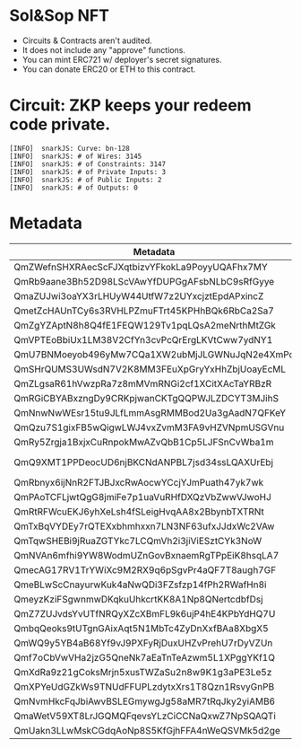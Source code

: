 # Sol&Sop NFT

- Circuits & Contracts aren't audited.
- It does not include any "approve" functions.
- You can mint ERC721 w/ deployer's secret signatures.
- You can donate ERC20 or ETH to this contract.

# Circuit: ZKP keeps your redeem code private.

```
[INFO]  snarkJS: Curve: bn-128
[INFO]  snarkJS: # of Wires: 3145
[INFO]  snarkJS: # of Constraints: 3147
[INFO]  snarkJS: # of Private Inputs: 3
[INFO]  snarkJS: # of Public Inputs: 2
[INFO]  snarkJS: # of Outputs: 0
```

# Metadata

| Metadata | IPFS Hash | Arweave ID |
| -------- | --------- | ---------- |
| QmZWefnSHXRAecScFJXqtbizvYFkokLa9PoyyUQAFhx7MY | Qmci6bjgH26pKTt1Wq2QGwxs7DkB7rZYo4aRgYyZAtdMBo | Qz2HUq5ct_yULVnUtcBxY98YWTNj4ZMRCFmjX0p-fAs |
| QmRb9aane3Bh52D98LScVAwYfDUPGgAFsbNLbC9sRfGyye | QmQJQbKFhwAwCey2yUN3VygGaHZULTttorwT6jNq3XGe7J | 4sCy1Gy35BgmFh_qAIxlm6QUodvZPVpI40Pv3kvygw4 |
| QmaZUJwi3oaYX3rLHUyW44UtfW7z2UYxcjztEpdAPxincZ | QmbXrPej3u6szdiqkTfUF6ohVx2MQU6KMx3kLP9dAP26qr | gYv3g0tbHRF3ezpaTbFWFm-l_ddau7QmNYbWUQoLuE4 |
| QmetZcHAUnTCy6s3RVHLPZmuFTrt45KPHhBQk6RbCa2Sa7 | QmRvV9fvAw9KUcepHHtKTUEPSMYbQjkxSfSvaGxJe6b2Pf | RE8EQeLZLt7diTIYxfvJuL_rrqdKUJZo33A_a-3Hkq4 |
| QmZgYZAptN8h8Q4fE1FEQW129Tv1pqLQsA2meNrthMtZGk | QmZguY5pYWJYjmn9K7J7cYtPC9YFgUsRT9mzJKaRiLnwHC | Fs1veBs7ngaA1H4vHVX2qksIKIFBYYh_be-Iv_3KTdQ |
| QmVPTEoBbiUx1LM38V2CfYn3cvPcQrErgLKVtCww7ydNY1 | QmYzfrTXhFmUdNXGfuw2h6rn2F5s6VDc3xEpqkNmSJn7nf | UOVTGEricRhxcyIWVK2vdjJzIOj4WGRuQ7rf4t4YmjU |
| QmU7BNMoeyob496yMw7CQa1XW2ubMjJLGWNuJqN2e4XmPo | QmdUhthL1TsnKMfB4xQLfTEN1HmBhtsFLi4GDN2YhQg8RM | ChgEaGtYiscxbBn5y7oyIDKqxF8PPjTqWhyFULDJa1I |
| QmSHrQUMS3UWsdN7V2K8MM3FEuXpGryYxHhZbjUoayEcML | QmUzKiHZ6aC2GHPK31agX43dJPRAQqXNZjXCgWP4CMPksQ | QNqp0-S1ENULDknu8AyWU8kPrNrMCPJpHijHje9Xp5g |
| QmZLgsaR61hVwzpRa7z8mMVmRNGi2cf1XCitXAcTaYRBzR | QmT3kAryNTDfmUVfn7ePQj41bwPjr6oFPaVj89B6gzgyM9 | R_Lhsq1sdiAOawjP6eQWwdxUFGc9EpPSbk7BLj88NyA |
| QmRGiCBYABxzngDy9CRKpjwanCKTgQQPWJLZDCYT3MJihS | QmSWXBqrgP8RtqsDRoVECkgPVyP79QsHKr2ue3onk8ti8H | pe84wklFwfZ-bsV4iE4q-5stC6m-CXeFsEgq70fvlQA |
| QmNnwNwWEsr15tu9JLfLmmAsgRMMBod2Ua3gAadN7QFKeY | QmPowvAhiUKPY4AoRV1Ye2AmYDhmgvttD5Hm5ejtsZGyNL | l4aa6wrEQzyvkGQloGrHxt430EuCh0VIHVyEEg-Ddkg |
| QmQzu7S1gixFB5wQigwLWJ4vxZvmM3FA9vHZVNpmUSGVnu | QmdqC3H6v9FJPuxne8XdoZR4QW5Bxh6sGEMDwptpFcpQaA | 4rJrF2c7fOUNrJZW\_\_Sa358-TCoX6Bnlb6HOeyCh1mc |
| QmRy5Zrgja1BxjxCuRnpokMwAZvQbB1Cp5LJFSnCvWba1m | QmTCS5KjRyR99tfK1ZTVu8UnriC3kwy8Pf4Vh6GaXaggdZ | ITHcnR1pkjd4UsoOqFzFAIPIW9m19zRsV_MJdK3n7L4 |
| QmQ9XMT1PPDeocUD6njBKCNdANPBL7jsd34ssLQAXUrEbj | Qmb1EGFbBFV7cHC5415fRnrTVyDsyAiStyYgpCmniMDXLe | dzN42FHFZBASmxPeBaXI5x_B-HdO9_VX_smDHWhQTYU |
| QmRbnyx6ijNnR2FTJBJxcRwAocwYCcjYJmPuath47yk7wk | QmPCXCCaMBUs9DTivevmTMfvWqWKFe8AbeS4n47acSN7hr | 4EG5NL_xp9RLQqcUZ15Df1oaDrpnQj6ztIMCTHQX9CU |
| QmPAoTCFLjwtQgG8jmiFe7p1uaVuRHfDXQzVbZwwVJwoHJ | QmPA3c2Ksg5Vdpf17KjPqaKKjCe5NAcwbqKbpgJcrcJPag | vhit8W2-IM7dQFNFYVin-NHVLyP7CvindL8AScxP3EE |
| QmRtRFWcuEKJ6yhXeLsh4fSLeigHvqAA8x2BbynbTXTRNt | QmVc77DwzSte12ZyqvrNr8qMcmfdsRrkhwV4sj3r4aspJk | bgF2tiMOfJn6NHtX3MwI9xkoLQh-bnsmfxLvDiLPrMo |
| QmTxBqVYDEy7rQTEXxbhmhxxn7LN3NF63ufxJJdxWc2VAw | QmeYk2hVbEQyitXRr9fHDtcxavDyc1VgiYHvkEtNuT6UCe | 53f3qGJXCdTdeO9GvC9eBTL0LohP7_qZZ_jT2fSKmSk |
| QmTqwSHEBi9jRuaZGTYkc7LCQmVh2i3jiViESztCYk3NoW | QmYPVrUoXB6ghx32XNgRyP83qtYFGUUmg16n4cyFSLDyTS | fNzY7kcirvC8r0fWiawkTe328CE-7T_kZ5nTAP0V5cQ |
| QmNVAn6mfhi9YW8WodmUZnGovBxnaemRgTPpEiK8hsqLA7 | QmfZuuawGY9SpeQR5Bv9t4sjZ4FFJoMJ1FsoyBwjGAXuQ1 | SHG1XIAWtroCdkwDRvgfwrCm3C5EHqGm5o570825KJc |
| QmecAG17RV1TrYWiXc9M2RX9q6pSgvPr4aQF7T8augh7GF | QmUf3CcuGcbUJCWp6imr42wYKcFHrQf5LiC9QArKvmKcra | vCZd4LpnnlhhGS7hBQKdQYig1LSCNzB5xNRypEkDE0E |
| QmeBLwScCnayurwKuk4aNwQDi3FZsfzp14fPh2RWafHn8i | QmZTnGbMRwRXspMc3bJZ4R3yU2Pp84LfUvhzGnqPaK71oB | nPUDdlbclO3BRoDzkjrtlf56xbKGnB5yqtaWqBuBvfA |
| QmeyzKziFSgwnmwDKqkuUhkcrtKK8A1Np8QNertcdbfDsj | QmaZRUNBjuxCa8UgdDfdf1GHgtrQVY35CX7KBySrhbdCWR | WNDC3zvLjUS5MYbcnIe_vbJf8pS32jquxj7kZqm8hXM |
| QmZ7ZUJvdsYvUTfNRQyXZcXBmFL9k6ujP4hE4KPbYdHQ7U | Qmf5UV83Bj5Uxy9J5sz9T9fec48w8VM4e9qZ6pxVVfch2s | ka-arBfcYUQ_HW4Ynw5sLKCf7puSuObNNyBAza4IGJY |
| QmbqQeoks9tUTgnGAixAqt5N1MbTc4ZyDnXxfBAa8XbgX5 | Qmd9yyaFwmKMpiVgadDANwTvAPXHCoM2iM4KEShEPWekzi | cPk7K9IDSSJkLG6pgPt27HNNz-bLdh6iNWEGKZUxs18 |
| QmWQ9y5YB4aB68Yf9vJ9PXFyRjDuxUHZvPrehU7rDyVZUn | QmQnf68kbHR24RRcBNbfZ3WLQTgFhLknoL3vQtQWspR1Ti | gi2h2kvn1kqT4f-PzpfrBySmwuOaqQV9fFFrU0rpzi8 |
| Qmf7oCbVwVHa2jzG5QneNk7aEaTnTeAzwm5L1XPggYKf1Q | QmSoD5csoztTvEtqNDZ8PYzhR2tH9J46fGi4zwRkQ3P2p3 | jpxOsg7i2b_mmNr-ZHj7qT8unLh_Pd_xWAZazDe4RQI |
| QmXdRa9z21gCoksMrjn5xusTWZaSu2n8w9K1g3aPE3Le5z | QmYcw57SPSeFpM2LV8h3nRppk13hkky5cw7Z7cNbmZAUc3 | zqW7cfPmS3WzUEx2XzIS3AETZTjNlCPphcaeEbZULhc |
| QmXPYeUdGZkWs9TNUdFFUPLzdytxXrs1T8Qzn1RsvyGnPB | QmNxfVRzAUTf69gpAbo61nECZnVDGYyCCkouvgw95i2EEm | o86GTY-EZn1fSY7SaKhtAWP2smr-Cmd4ShMRrcBciL4 |
| QmNvmHkcFqJbiAwvBSLEGmywgJg58aMR7tRqJky2yiAMB6 | QmPeUo7MgSBQaxeXBcD4bsREBWJ7eAhx2xy7dRTNsbbYz8 | g7iPinxOQr_m6JIcylXgk8bLVqI1D4rrXZlR2XcL6Xs |
| QmaWetV59XT8LrJGQMQFqevsYLzCiCCNaQxwZ7NpSQAQTi | QmU8sizuovJAq3f9eZBBavZ2KK4P1RPPSSmY3iFv2ErPuR | FQSqXRNbuD0llfCgvbMU6fcWg9-twUd-nvtSmupbMb4 |
| QmUakn3LLwMskCGdqAoNp8S5KfGjhFFA4nWeQSVMk5d2ge | QmaSUkDxR2HabZr3irP3SbgANCa78FsEg6WY8LkR9VoUR4 | lXfSgSV-fDO7pnlQOopD6-\_OsXZGr5y_zOBr-pzsAm8 |
